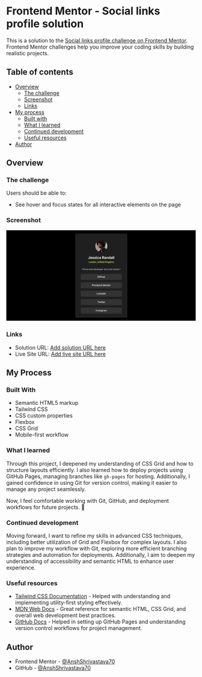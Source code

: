 # Frontend Mentor - Social links profile solution

This is a solution to the [Social links profile challenge on Frontend Mentor](https://www.frontendmentor.io/challenges/social-links-profile-UG32l9m6dQ). Frontend Mentor challenges help you improve your coding skills by building realistic projects. 

## Table of contents

- [Overview](#overview)
  - [The challenge](#the-challenge)
  - [Screenshot](#screenshot)
  - [Links](#links)
- [My process](#my-process)
  - [Built with](#built-with)
  - [What I learned](#what-i-learned)
  - [Continued development](#continued-development)
  - [Useful resources](#useful-resources)
- [Author](#author)


## Overview

### The challenge

Users should be able to:

- See hover and focus states for all interactive elements on the page

### Screenshot

![](./design/Social-links-Desktop-webview.png)


### Links

- Solution URL: [Add solution URL here](https://github.com/AnshShrivastava70/Front-End-Challenges/tree/main/social-links-profile-main)
- Live Site URL: [Add live site URL here](https://anshshrivastava70.github.io/Front-End-Challenges/social-links/)


## My Process

### Built With

- Semantic HTML5 markup  
- Tailwind CSS  
- CSS custom properties  
- Flexbox  
- CSS Grid  
- Mobile-first workflow  


### What I learned

Through this project, I deepened my understanding of CSS Grid and how to structure layouts efficiently. I also learned how to deploy projects using GitHub Pages, managing branches like `gh-pages` for hosting. Additionally, I gained confidence in using Git for version control, making it easier to manage any project seamlessly.

Now, I feel comfortable working with Git, GitHub, and deployment workflows for future projects. 🚀


### Continued development

Moving forward, I want to refine my skills in advanced CSS techniques, including better utilization of Grid and Flexbox for complex layouts. I also plan to improve my workflow with Git, exploring more efficient branching strategies and automation for deployments. Additionally, I aim to deepen my understanding of accessibility and semantic HTML to enhance user experience.


### Useful resources

- [Tailwind CSS Documentation](https://tailwindcss.com/docs) - Helped with understanding and implementing utility-first styling effectively.  
- [MDN Web Docs](https://developer.mozilla.org/en-US/) - Great reference for semantic HTML, CSS Grid, and overall web development best practices.  
- [GitHub Docs](https://docs.github.com/en) - Helped in setting up GitHub Pages and understanding version control workflows for project management.  


## Author

- Frontend Mentor - [@AnshShrivastava70](https://www.frontendmentor.io/profile/AnshShrivastava70)
- GitHub - [@AnshShrivastava70](https://github.com/AnshShrivastava70)
